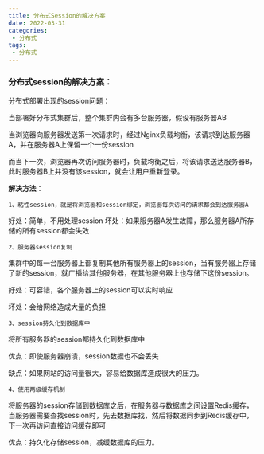 ```yaml
---
title: 分布式Session的解决方案
date: 2022-03-31
categories:
 - 分布式
tags:
 - 分布式
---
```


### 分布式session的解决方案：

分布式部署出现的session问题：

当部署好分布式集群后，整个集群内会有多台服务器，假设有服务器AB

当浏览器向服务器发送第一次请求时，经过Nginx负载均衡，该请求到达服务器A，并在服务器A上保留一个一份session

而当下一次，浏览器再次访问服务器时，负载均衡之后，将该请求送达服务器B，此时服务器B上并没有该session，就会让用户重新登录。

**解决方法：**

`1、粘性session，就是将浏览器和session绑定，浏览器每次访问的请求都会到达服务器A`

好处：简单，不用处理session
坏处：如果服务器A发生故障，那么服务器A所存储的所有session都会失效

`2、服务器session复制`

集群中的每一台服务器上都复制其他所有服务器上的session，当有服务器上存储了新的session，就广播给其他服务器，在其他服务器上也存储下这份session。

好处：可容错，各个服务器上的session可以实时响应

坏处：会给网络造成大量的负担

`3、session持久化到数据库中`

将所有服务器的session都持久化到数据库中

优点：即使服务器崩溃，session数据也不会丢失

缺点：如果网站的访问量很大，容易给数据库造成很大的压力。

`4、使用两级缓存机制`

将服务器的session存储到数据库之后，在服务器与数据库之间设置Redis缓存，当服务器需要查找session时，先去数据库找，然后将数据同步到Redis缓存中，下一次再访问直接访问缓存即可

优点：持久化存储session，减缓数据库的压力。




